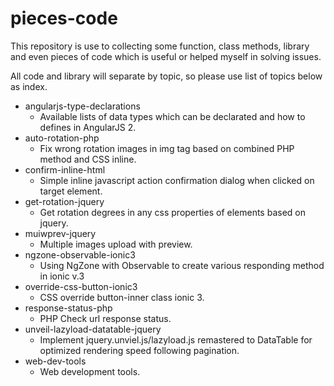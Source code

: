 # pieces-code
This repository is use to collecting some function, class methods, library and even pieces of code which is useful or helped myself in solving issues.

All code and library will separate by topic, so please use list of topics below as index.

* angularjs-type-declarations
	- Available lists of data types which can be declarated and how to defines in AngularJS 2.
* auto-rotation-php
	- Fix wrong rotation images in img tag based on combined PHP method and CSS inline.
* confirm-inline-html
	- Simple inline javascript action confirmation dialog when clicked on target element.
* get-rotation-jquery
	- Get rotation degrees in any css properties of elements based on jquery.
* muiwprev-jquery
	- Multiple images upload with preview.
* ngzone-observable-ionic3
	- Using NgZone with Observable to create various responding method in ionic v.3
* override-css-button-ionic3
	- CSS override button-inner class ionic 3.
* response-status-php
	- PHP Check url response status.
* unveil-lazyload-datatable-jquery
	- Implement jquery.unviel.js/lazyload.js remastered to DataTable for optimized rendering speed following pagination.
* web-dev-tools
	- Web development tools.